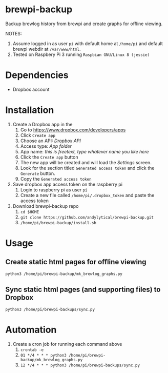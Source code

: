 # brewpi-backup
Backup brewlog history from brewpi and create graphs for offline viewing.

NOTES:

1. Assume logged in as user `pi` with default home at `/home/pi` and default brewpi
   webdir at `/var/www/html`.
1. Tested on Raspbery Pi 3 running `Raspbian GNU/Linux 8 (jessie)`

# Dependencies
* Dropbox account

# Installation
1. Create a Dropbox app in the 
   1. Go to https://www.dropbox.com/developers/apps
   1. Click `Create app`
   1. Choose an API: *Dropbox API*
   1. Access type: *App folder*
   1. App name: *this is freetext, type whatever name you like here*
   1. Click the `Create app` button
   1. The new app will be created and will load the *Settings* screen.
   1. Look for the section titled `Generated access token` and click the
      `Generate` button.
   1. Copy the `Generated access token`
1. Save dropbox app access token on the raspberry pi
   1. Login to raspberry pi as user `pi`
   1. Create a new file called `/home/pi/.dropbox_token` and paste the access token
1. Download brewpi-backup repo
   1. `cd $HOME`
   1. `git clone https://github.com/andylytical/brewpi-backup.git`
   1. `/home/pi/brewpi-backup/install.sh`

# Usage
## Create static html pages for offline viewing
```
python3 /home/pi/brewpi-backup/mk_brewlog_graphs.py
```

## Sync static html pages (and supporting files) to Dropbox
```
python3 /home/pi/brewpi-backups/sync.py
```

# Automation
1. Create a cron job for running each command above
   1. `crontab -e`
   1. `01 */4 * * * python3 /home/pi/brewpi-backup/mk_brewlog_graphs.py`
   1. `12 */4 * * * python3 /home/pi/brewpi-backups/sync.py`


